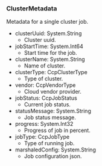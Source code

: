 ### ClusterMetadata
Metadata for a single cluster job.

- clusterUuid: System.String
  - Cluster uuid.
- jobStartTime: System.Int64
  - Start time for the job.
- clusterName: System.String
  - Name of cluster.
- clusterType: CcpClusterType
  - Type of cluster.
- vendor: CcpVendorType
  - Cloud vendor provider.
- jobStatus: CcpJobStatus
  - Current job status.
- statusMessage: System.String
  - Job status message.
- progress: System.Int32
  - Progress of job in percent.
- jobType: CcpJobType
  - Type of running job.
- marshaledConfig: System.String
  - Job configuration json.
